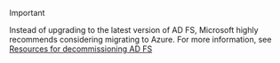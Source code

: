 

> [!IMPORTANT]
> Instead of upgrading to the latest version of AD FS, Microsoft highly recommends considering migrating to Azure. 
> For more information, see [Resources for decommissioning AD FS](../../identity/ad-fs/ad-fs-decommission.md)